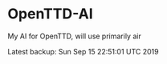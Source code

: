 # OpenTTD-AI
My AI for OpenTTD, will use primarily air

Latest backup: Sun Sep 15 22:51:01 UTC 2019
